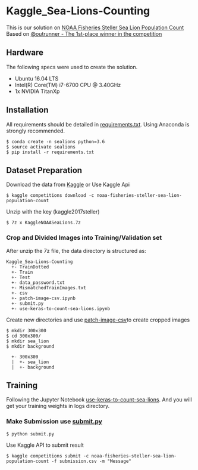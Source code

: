 # Kaggle_Sea-Lions-Counting


This is our solution on [NOAA Fisheries Steller Sea Lion Population Count](https://www.kaggle.com/c/noaa-fisheries-steller-sea-lion-population-count)<br>
Based on [@outrunner - The 1st-place winner in the competition](https://www.kaggle.com/outrunner/use-keras-to-count-sea-lions)

## Hardware
The following specs were used to create the solution.
- Ubuntu 16.04 LTS
- Intel(R) Core(TM) i7-6700 CPU @ 3.40GHz
- 1x NVIDIA TitanXp 


## Installation
All requirements should be detailed in [requirements.txt](https://github.com/yan-roo/Mask_RCNN-TinyVOC/blob/master/requirements.txt). Using Anaconda is strongly recommended.
```
$ conda create -n sealions python=3.6
$ source activate sealions
$ pip install -r requirements.txt
```

## Dataset Preparation
Download the data from [Kaggle](https://www.kaggle.com/c/noaa-fisheries-steller-sea-lion-population-count/data)
or Use Kaggle Api
```
$ kaggle competitions download -c noaa-fisheries-steller-sea-lion-population-count
```
Unzip with the key (kaggle2017steller)
```
$ 7z x KaggleNOAASeaLions.7z
```


### Crop and Divided Images into Training/Validation set
After unzip the 7z file, the data directory is structured as:
```
Kaggle_Sea-Lions-Counting
  +- TrainDotted
  +- Train
  +- Test
  +- data_password.txt
  +- MismatchedTrainImages.txt
  +- csv
  +- patch-image-csv.ipynb
  +- submit.py
  +- use-keras-to-count-sea-lions.ipynb
  ```
  
Create new directories and use [patch-image-csv](https://github.com/yan-roo/Kaggle_Sea-Lions-Counting/blob/master/patch-image-csv.ipynb)to create cropped images
```
$ mkdir 300x300
$ cd 300x300/
$ mkdir sea_lion
$ mkdir background
```

```
  +- 300x300
  |  +- sea_lion
  |  +- background
```



## Training
Following the Jupyter Notebook [use-keras-to-count-sea-lions](https://github.com/yan-roo/Kaggle_Sea-Lions-Counting/blob/master/use-keras-to-count-sea-lions.ipynb). And you will get your training weights in logs directory.


### Make Submission use [submit.py](https://github.com/yan-roo/Kaggle_Sea-Lions-Counting/blob/master/submit.py)
```
$ python submit.py
```
Use Kaggle API to submit result
```
$ kaggle competitions submit -c noaa-fisheries-steller-sea-lion-population-count -f submission.csv -m "Message"
```
